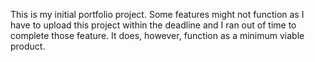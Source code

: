 This is my initial portfolio project. Some features might not function as I have to upload this project within the deadline and I ran out of time to complete those feature. It does, however, function as a minimum viable product. 
